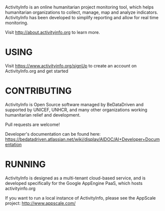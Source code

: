 
ActivityInfo is an online humanitarian project monitoring tool, 
which helps humanitarian organizations to collect, manage, map 
and analyze indicators. ActivityInfo has been developed to 
simplify reporting and allow for real time monitoring.

Visit http://about.activityinfo.org to learn more.

USING
=====

Visit https://www.activityinfo.org/signUp to create an account on 
ActivityInfo.org and get started


CONTRIBUTING
============

ActivityInfo is Open Source software managed by BeDataDriven and 
supported by UNICEF, UNHCR, and many other organizations working 
humanitarian relief and development.

Pull requests are welcome!

Developer's documentation can be found here:
https://bedatadriven.atlassian.net/wiki/display/AIDOC/AI+Developer+Documentation

RUNNING
=======

ActivityInfo is designed as a multi-tenant cloud-based service, and 
is developed specifically for the Google AppEngine PaaS, which 
hosts activityinfo.org

If you want to run a local instance of ActivityInfo, please 
see the AppScale project: http://www.appscale.com/



